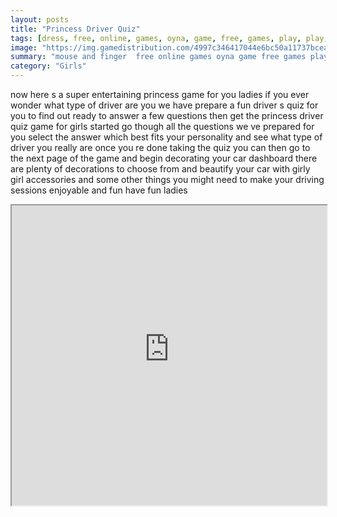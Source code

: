 ```yaml
---
layout: posts
title: "Princess Driver Quiz"
tags: [dress, free, online, games, oyna, game, free, games, play, play, games]
image: "https://img.gamedistribution.com/4997c346417044e6bc50a11737bcead3.jpg"
summary: "mouse and finger  free online games oyna game free games play play games"
category: "Girls"
---
```


now here s a super entertaining princess game for you ladies if you ever wonder what type of driver are you we have prepare a fun driver s quiz for you to find out ready to answer a few questions then get the princess driver quiz game for girls started go though all the questions we ve prepared for you select the answer which best fits your personality and see what type of driver you really are once you re done taking the quiz you can then go to the next page of the game and begin decorating your car dashboard there are plenty of decorations to choose from and beautify your car with girly girl accessories and some other things you might need to make your driving sessions enjoyable and fun have fun ladies

<iframe width="100%" height="480px;" src="https://html5.gamedistribution.com/4997c346417044e6bc50a11737bcead3/"></iframe>